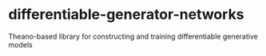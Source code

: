 # differentiable-generator-networks
Theano-based library for constructing and training differentiable generative models
